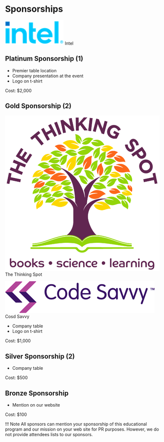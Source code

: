 # Sponsorships

![Intel Logo](./img/intel.png)
Intel

## Platinum Sponsorship (1)

* Premier table location
* Company presentation at the event
* Logo on t-shirt

Cost: $2,000

## Gold Sponsorship (2)

![](./img/thinking-spot-logo.png)
The Thinking Spot

![](./img/code-savvy.png)
Cosd Savvy

* Company table
* Logo on t-shirt

Cost: $1,000

## Silver Sponsorship (2)

* Company table

Cost: $500

## Bronze Sponsorship

* Mention on our website

Cost: $100

!!! Note
    All sponsors can mention your sponsorship of this educational program and our mission on your web site for PR purposes.   However, we do not provide attendees lists to our sponsors.